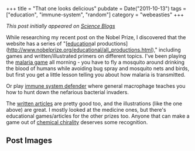 +++
title = "That one looks delicious"
pubdate = Date("2011-10-13")
tags = ["education", "immune-system", "random"]
category = "webeasties"
+++

_This post initially appeared on [Science Blogs](http://scienceblogs.com/webeasties)_

While researching my recent post on the Nobel Prize, I discovered that the website has a series of "[[education](/tag/education)al productions](http://www.nobelprize.org/educational/all_productions.html)," including games and written/illustrated primers on different topics. I've been playing the [malaria game](http://www.nobelprize.org/educational/medicine/malaria/mosquito.html) all morning - you have to fly a mosquito around drinking the blood of humans while avoiding bug spray and mosquito nets and birds, but first you get a little lesson telling you about how malaria is transmitted.

Or play [immune system defender](http://www.nobelprize.org/educational/medicine/immunity/game/index.html) where general macrophage teaches you how to hunt down the nefarious bacterial invaders.

The [written articles](http://www.nobelprize.org/educational/medicine/immunity/immune-detail.html) are pretty good too, and the illustrations (like the one above) are great. I mostly looked at the medicine ones, but there's educational games/articles for the other prizes too. Anyone that can make a game out of [chemical chirality](http://www.nobelprize.org/educational/chemistry/chiral/) deserves some recognition. 

      
  

 ## Post Images


